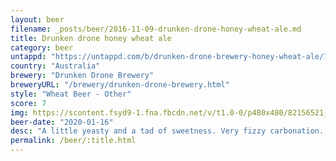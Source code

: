 ```yaml
---
layout: beer
filename: _posts/beer/2016-11-09-drunken-drone-honey-wheat-ale.md
title: Drunken drone honey wheat ale
category: beer
untappd: "https://untappd.com/b/drunken-drone-brewery-honey-wheat-ale/1422302"
country: "Australia"
brewery: "Drunken Drone Brewery"
breweryURL: "/brewery/drunken-drone-brewery.html"
style: "Wheat Beer - Other"
score: 7
img: https://scontent.fsyd9-1.fna.fbcdn.net/v/t1.0-0/p480x480/82156521_10157812394973745_999153970238717952_o.jpg?_nc_cat=100&_nc_sid=e007fa&_nc_ohc=-hiLGoJdFWIAX_QIF25&_nc_ht=scontent.fsyd9-1.fna&tp=6&oh=3573f27072faa1cfcb49f999a7e929c6&oe=5F95C1E5
beer-date: "2020-01-16"
desc: "A little yeasty and a tad of sweetness. Very fizzy carbonation. A good introduction to wheat beers"
permalink: /beer/:title.html
---
```

